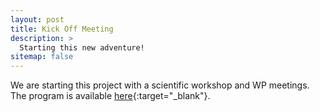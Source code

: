 ```yaml
---
layout: post
title: Kick Off Meeting
description: >
  Starting this new adventure!
sitemap: false
---
```


We are starting this project with a scientific workshop and WP meetings.
The program is available [here](/downloads/kickoffmeeting.docx){:target="_blank"}.

